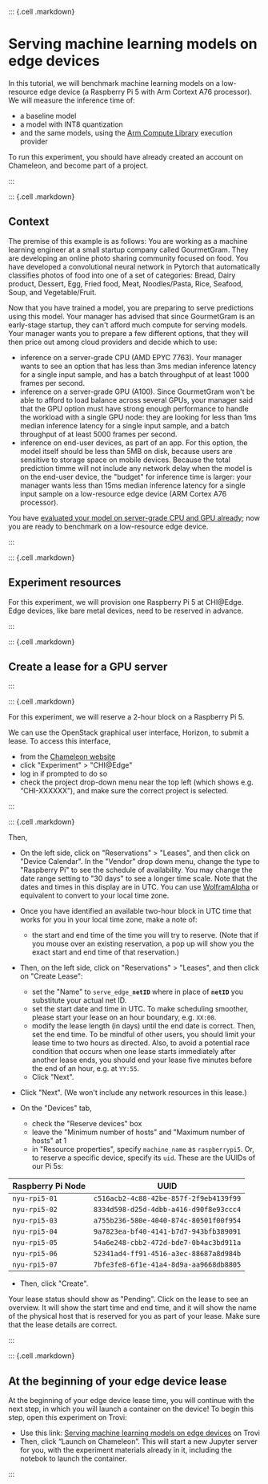 
::: {.cell .markdown}

# Serving machine learning models on edge devices

In this tutorial, we will benchmark machine learning models on a low-resource edge device (a Raspberry Pi 5 with Arm Cortext A76 processor). We will measure the inference time of:

* a baseline model
* a model with INT8 quantization
* and the same models, using the [Arm Compute Library](https://github.com/ARM-software/ComputeLibrary) execution provider

To run this experiment, you should have already created an account on Chameleon, and become part of a project. 

:::


::: {.cell .markdown}

## Context

The premise of this example is as follows: You are working as a machine learning engineer at a small startup company called GourmetGram. They are developing an online photo sharing community focused on food. You have developed a convolutional neural network in Pytorch that automatically classifies photos of food into one of a set of categories: Bread, Dairy product, Dessert, Egg, Fried food, Meat, Noodles/Pasta, Rice, Seafood, Soup, and Vegetable/Fruit.

Now that you have trained a model, you are preparing to serve predictions using this model. Your manager has advised that since GourmetGram is an early-stage startup, they can't afford much compute for serving models. Your manager wants you to prepare a few different options, that they will then price out among cloud providers and decide which to use:

* inference on a server-grade CPU (AMD EPYC 7763). Your manager wants to see an option that has less than 3ms median inference latency for a single input sample, and has a batch throughput of at least 1000 frames per second.
* inference on a server-grade GPU (A100). Since GourmetGram won't be able to afford to load balance across several GPUs, your manager said that the GPU option must have strong enough performance to handle the workload with a single GPU node: they are looking for less than 1ms median inference latency for a single input sample, and a batch throughput of at least 5000 frames per second.
* inference on end-user devices, as part of an app. For this option, the model itself should be less than 5MB on disk, because users are sensitive to storage space on mobile devices. Because the total prediction timme will not include any network delay when the model is on the end-user device, the "budget" for inference time is larger: your manager wants less than 15ms median inference latency for a single input sample on a low-resource edge device (ARM Cortex A76 processor).

You have [evaluated your model on server-grade CPU and GPU already](https://teaching-on-testbeds.github.io/serve-model-chi/); now you are ready to benchmark on a low-resource edge device.

:::

::: {.cell .markdown}

## Experiment resources 

For this experiment, we will provision one Raspberry Pi 5 at CHI@Edge. Edge devices, like bare metal devices, need to be reserved in advance.

:::

::: {.cell .markdown}

## Create a lease for a GPU server

:::

::: {.cell .markdown}

For this experiment, we will reserve a 2-hour block on a Raspberry Pi 5.

We can use the OpenStack graphical user interface, Horizon, to submit a lease. To access this interface,

* from the [Chameleon website](https://chameleoncloud.org/)
* click "Experiment" > "CHI@Edge"
* log in if prompted to do so
* check the project drop-down menu near the top left (which shows e.g. “CHI-XXXXXX”), and make sure the correct project is selected.

:::

::: {.cell .markdown}

Then, 

* On the left side, click on "Reservations" > "Leases", and then click on "Device Calendar". In the "Vendor" drop down menu, change the type to "Raspberry Pi" to see the schedule of availability. You may change the date range setting to "30 days" to see a longer time scale. Note that the dates and times in this display are in UTC. You can use [WolframAlpha](https://www.wolframalpha.com/) or equivalent to convert to your local time zone. 
* Once you have identified an available two-hour block in UTC time that works for you in your local time zone, make a note of:
  * the start and end time of the time you will try to reserve. (Note that if you mouse over an existing reservation, a pop up will show you the exact start and end time of that reservation.)
* Then, on the left side, click on "Reservations" > "Leases", and then click on "Create Lease":
  * set the "Name" to <code>serve_edge_<b>netID</b></code> where in place of <code><b>netID</b></code> you substitute your actual net ID.
  * set the start date and time in UTC. To make scheduling smoother, please start your lease on an hour boundary, e.g. `XX:00`.
  * modify the lease length (in days) until the end date is correct. Then, set the end time. To be mindful of other users, you should limit your lease time to two hours as directed. Also, to avoid a potential race condition that occurs when one lease starts immediately after another lease ends, you should end your lease five minutes before the end of an hour, e.g. at `YY:55`.
  * Click "Next".
* Click "Next". (We won't include any network resources in this lease.)

* On the "Devices" tab, 
  * check the "Reserve devices" box
  * leave the "Minimum number of hosts" and "Maximum number of hosts" at 1
  * in "Resource properties", specify `machine_name` as `raspberrypi5`. Or, to reserve a specific device, specify its `uid`. These are the UUIDs of our Pi 5s:


| Raspberry Pi Node | UUID                                    |
|-------------------|-----------------------------------------|
| `nyu-rpi5-01`     | `c516acb2-4c88-42be-857f-2f9eb4139f99`  |
| `nyu-rpi5-02`     | `8334d598-d25d-4dbb-a416-d90f8e93ccc4`  |
| `nyu-rpi5-03`     | `a755b236-580e-4040-874c-80501f00f954`  |
| `nyu-rpi5-04`     | `9a7823ea-bf40-4141-b7d7-943bfb389091`  |
| `nyu-rpi5-05`     | `54a6e248-cbb2-472d-bde7-0b4ac3bd911a`  |
| `nyu-rpi5-06`     | `52341ad4-ff91-4516-a3ec-88687a8d984b`  |
| `nyu-rpi5-07`     | `7bfe3fe8-6f1e-41a4-8d9a-aa9668db8805`  |

* Then, click "Create".

Your lease status should show as "Pending". Click on the lease to see an overview. It will show the start time and end time, and it will show the name of the physical host that is reserved for you as part of your lease. Make sure that the lease details are correct.

:::


::: {.cell .markdown}

## At the beginning of your edge device lease


At the beginning of your edge device lease time, you will continue with the next step, in which you will launch a container on the device! To begin this step, open this experiment on Trovi:

* Use this link: [Serving machine learning models on edge devices](https://chameleoncloud.org/experiment/share/a1662022-9017-45b1-9b96-31705ca20358) on Trovi
* Then, click “Launch on Chameleon”. This will start a new Jupyter server for you, with the experiment materials already in it, including the notebok to launch the container.


:::

